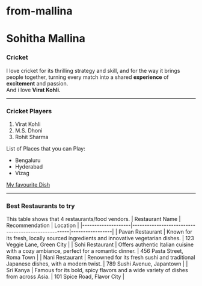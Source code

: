 # from-mallina
# Sohitha Mallina
### Cricket
I love cricket for its thrilling strategy and skill, and for the way it brings people together, turning every match into a shared **experience** of **excitement** and passion.<br> And i love **Virat Kohli.**

------------

### Cricket Players
1. Virat Kohli
2. M.S. Dhoni
3. Rohit Sharma

List of Places that you can Play:
* Bengaluru
* Hyderabad
* Vizag

[My favourite Dish](MyDish.md)

----------

### Best Restaurants to try
This table shows that 4 restaurants/food vendors.
| Restaurant Name    | Recommendation                                    | Location        |
|--------------------|----------------------------------------------------|-----------------|
| Pavan Restaurant    | Known for its fresh, locally sourced ingredients and innovative vegetarian dishes. | 123 Veggie Lane, Green City |
| Sohi Restaurant       | Offers authentic Italian cuisine with a cozy ambiance, perfect for a romantic dinner. | 456 Pasta Street, Roma Town |
| Nani Restaurant        | Renowned for its fresh sushi and traditional Japanese dishes, with a modern twist. | 789 Sushi Avenue, Japantown |
| Sri Kanya     | Famous for its bold, spicy flavors and a wide variety of dishes from across Asia. | 101 Spice Road, Flavor City |
